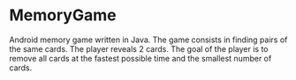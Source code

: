 # MemoryGame
Android memory game written in Java. The game consists in finding pairs of the same cards. The player reveals 2 cards. The goal of the player is to remove all cards at the fastest possible time and the smallest number of cards.
